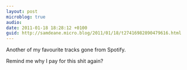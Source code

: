 ```yaml
---
layout: post
microblog: true
audio: 
date: 2011-01-18 18:28:12 +0100
guid: http://samdeane.micro.blog/2011/01/18/t27416982890479616.html
---
```

Another of my favourite tracks gone from Spotify.

Remind me why I pay for this shit again?

